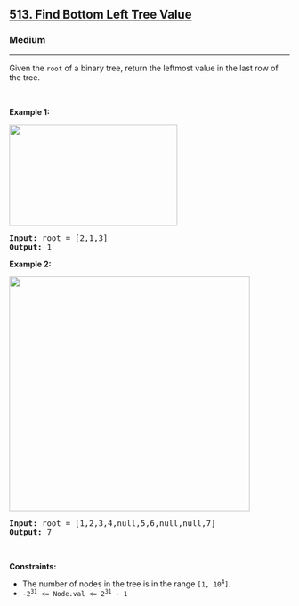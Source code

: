 <h2><a href="https://leetcode.com/problems/find-bottom-left-tree-value/?envType=daily-question&envId=2024-05-01">513. Find Bottom Left Tree Value</a></h2><h3>Medium</h3><hr><p>Given the <code>root</code> of a binary tree, return the leftmost value in the last row of the tree.</p>

<p>&nbsp;</p>
<p><strong class="example">Example 1:</strong></p>
<img alt="" src="https://assets.leetcode.com/uploads/2020/12/14/tree1.jpg" style="width: 302px; height: 182px;" />
<pre>
<strong>Input:</strong> root = [2,1,3]
<strong>Output:</strong> 1
</pre>

<p><strong class="example">Example 2:</strong></p>
<img alt="" src="https://assets.leetcode.com/uploads/2020/12/14/tree2.jpg" style="width: 432px; height: 421px;" />
<pre>
<strong>Input:</strong> root = [1,2,3,4,null,5,6,null,null,7]
<strong>Output:</strong> 7
</pre>

<p>&nbsp;</p>
<p><strong>Constraints:</strong></p>

<ul>
	<li>The number of nodes in the tree is in the range <code>[1, 10<sup>4</sup>]</code>.</li>
	<li><code>-2<sup>31</sup> &lt;= Node.val &lt;= 2<sup>31</sup> - 1</code></li>
</ul>
